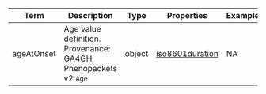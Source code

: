 |Term | Description | Type | Properties | Example | Enum|
| ---| ---| ---| ---| ---| --- |
| ageAtOnset | Age value definition. Provenance: GA4GH Phenopackets v2 `Age` | object | [iso8601duration](./iso8601duration.md) | NA | NA|
